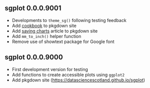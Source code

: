 ## sgplot 0.0.0.9001

* Developments to `theme_sg()` following testing feedback
* Add [cookbook](https://datasciencescotland.github.io/sgplot/articles/cookbook.html) to pkgdown site
* Add [saving charts](https://datasciencescotland.github.io/sgplot/articles/saving.html) article to pkgdown site
* Add `mm_to_inch()` helper function
* Remove use of showtext package for Google font

## sgplot 0.0.0.9000

* First development version for testing
* Add functions to create accessible plots using `ggplot2`
* Add pkgdown site (https://datasciencescotland.github.io/sgplot)
